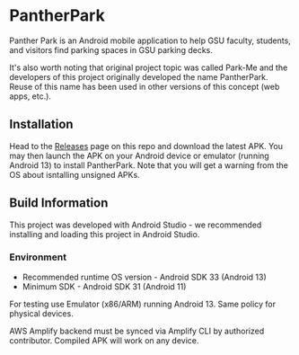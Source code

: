 # PantherPark  

Panther Park is an Android mobile application to help GSU faculty, students, and visitors find parking spaces in GSU parking decks.  

It's also worth noting that original project topic was called Park-Me and the developers of this project originally developed the name PantherPark. Reuse of this name has been used in other versions of this concept (web apps, etc.).

## Installation  

Head to the [Releases](https://github.com/NectarCoder/PantherPark/releases/) page on this repo and download the latest APK. You may then launch the APK on your Android device or emulator (running Android 13) to install PantherPark. Note that you will get a warning from the OS about isntalling unsigned APKs.  

## Build Information  

This project was developed with Android Studio - we recommended installing and loading this project in Android Studio.  

### Environment
- Recommended runtime OS version - Android SDK 33 (Android 13)  
- Minimum SDK - Android SDK 31 (Android 11)  

For testing use Emulator (x86/ARM) running Android 13. Same policy for physical devices.

AWS Amplify backend must be synced via Amplify CLI by authorized contributor. Compiled APK will work on any device.
